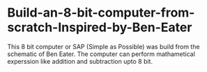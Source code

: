 # Build-an-8-bit-computer-from-scratch-Inspired-by-Ben-Eater
This 8 bit computer or SAP (Simple as Possible) was build from the schematic of Ben Eater. The computer can perform mathametical experssion like addition and subtraction upto 8 bit.   
